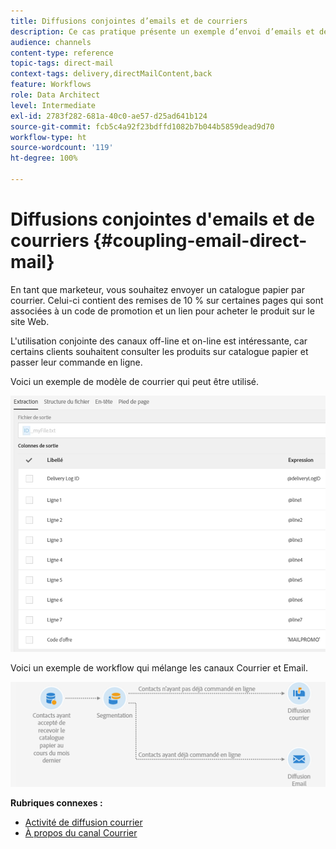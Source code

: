 ```yaml
---
title: Diffusions conjointes d’emails et de courriers
description: Ce cas pratique présente un exemple d’envoi d’emails et de courriers à l’aide d’un workflow.
audience: channels
content-type: reference
topic-tags: direct-mail
context-tags: delivery,directMailContent,back
feature: Workflows
role: Data Architect
level: Intermediate
exl-id: 2783f282-681a-40c0-ae57-d25ad641b124
source-git-commit: fcb5c4a92f23bdffd1082b7b044b5859dead9d70
workflow-type: ht
source-wordcount: '119'
ht-degree: 100%

---
```


# Diffusions conjointes d&#39;emails et de courriers {#coupling-email-direct-mail}

En tant que marketeur, vous souhaitez envoyer un catalogue papier par courrier. Celui-ci contient des remises de 10 % sur certaines pages qui sont associées à un code de promotion et un lien pour acheter le produit sur le site Web.

L&#39;utilisation conjointe des canaux off-line et on-line est intéressante, car certains clients souhaitent consulter les produits sur catalogue papier et passer leur commande en ligne.

Voici un exemple de modèle de courrier qui peut être utilisé.

![](assets/direct_mail_9.png)

Voici un exemple de workflow qui mélange les canaux Courrier et Email.

![](assets/direct_mail_10.png)

**Rubriques connexes :**

* [Activité de diffusion courrier](../../automating/using/direct-mail-delivery.md)
* [À propos du canal Courrier](../../channels/using/about-direct-mail.md)
